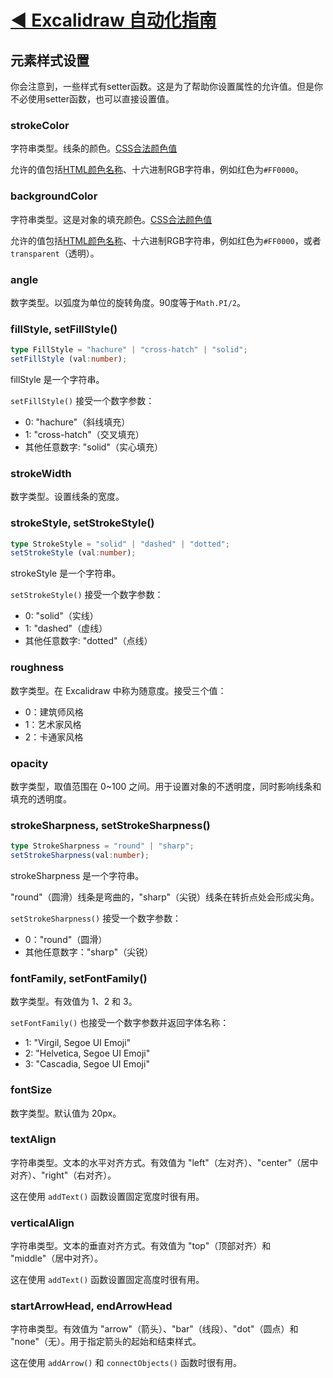 # [◀ Excalidraw 自动化指南](../readme.md)

## 元素样式设置

你会注意到，一些样式有setter函数。这是为了帮助你设置属性的允许值。但是你不必使用setter函数，也可以直接设置值。

### strokeColor

字符串类型。线条的颜色。[CSS合法颜色值](https://www.w3schools.com/cssref/css_colors_legal.asp)

允许的值包括[HTML颜色名称](https://www.w3schools.com/colors/colors_names.asp)、十六进制RGB字符串，例如红色为`#FF0000`。

### backgroundColor

字符串类型。这是对象的填充颜色。[CSS合法颜色值](https://www.w3schools.com/cssref/css_colors_legal.asp)

允许的值包括[HTML颜色名称](https://www.w3schools.com/colors/colors_names.asp)、十六进制RGB字符串，例如红色为`#FF0000`，或者`transparent`（透明）。

### angle

数字类型。以弧度为单位的旋转角度。90度等于`Math.PI/2`。

### fillStyle, setFillStyle()

```typescript
type FillStyle = "hachure" | "cross-hatch" | "solid";
setFillStyle (val:number);
```

fillStyle 是一个字符串。

`setFillStyle()` 接受一个数字参数：
- 0: "hachure"（斜线填充）
- 1: "cross-hatch"（交叉填充）
- 其他任意数字: "solid"（实心填充）

### strokeWidth

数字类型。设置线条的宽度。

### strokeStyle, setStrokeStyle()

```typescript
type StrokeStyle = "solid" | "dashed" | "dotted";
setStrokeStyle (val:number);
```

strokeStyle 是一个字符串。

`setStrokeStyle()` 接受一个数字参数：
- 0: "solid"（实线）
- 1: "dashed"（虚线）
- 其他任意数字: "dotted"（点线）

### roughness

数字类型。在 Excalidraw 中称为随意度。接受三个值：
- 0：建筑师风格
- 1：艺术家风格
- 2：卡通家风格

### opacity

数字类型，取值范围在 0~100 之间。用于设置对象的不透明度，同时影响线条和填充的透明度。

### strokeSharpness, setStrokeSharpness()

```typescript
type StrokeSharpness = "round" | "sharp";
setStrokeSharpness(val:number);
```

strokeSharpness 是一个字符串。

"round"（圆滑）线条是弯曲的，"sharp"（尖锐）线条在转折点处会形成尖角。

`setStrokeSharpness()` 接受一个数字参数：
- 0："round"（圆滑）
- 其他任意数字："sharp"（尖锐）

### fontFamily, setFontFamily()

数字类型。有效值为 1、2 和 3。

`setFontFamily()` 也接受一个数字参数并返回字体名称：
- 1: "Virgil, Segoe UI Emoji"
- 2: "Helvetica, Segoe UI Emoji"
- 3: "Cascadia, Segoe UI Emoji"

### fontSize

数字类型。默认值为 20px。

### textAlign

字符串类型。文本的水平对齐方式。有效值为 "left"（左对齐）、"center"（居中对齐）、"right"（右对齐）。

这在使用 `addText()` 函数设置固定宽度时很有用。

### verticalAlign

字符串类型。文本的垂直对齐方式。有效值为 "top"（顶部对齐）和 "middle"（居中对齐）。

这在使用 `addText()` 函数设置固定高度时很有用。

### startArrowHead, endArrowHead

字符串类型。有效值为 "arrow"（箭头）、"bar"（线段）、"dot"（圆点）和 "none"（无）。用于指定箭头的起始和结束样式。

这在使用 `addArrow()` 和 `connectObjects()` 函数时很有用。
